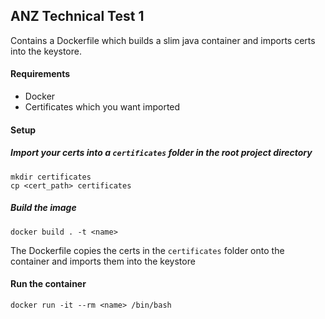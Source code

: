 ## ANZ Technical Test 1

Contains a Dockerfile which builds a slim java container and imports certs into the keystore.

#### Requirements

- Docker
- Certificates which you want imported

#### Setup

##### Import your certs into a `certificates` folder in the root project directory

```
mkdir certificates
cp <cert_path> certificates
```

##### Build the image

`docker build . -t <name>`

The Dockerfile copies the certs in the `certificates` folder onto the container and imports them into the keystore


#### Run the container

`docker run -it --rm <name> /bin/bash`

